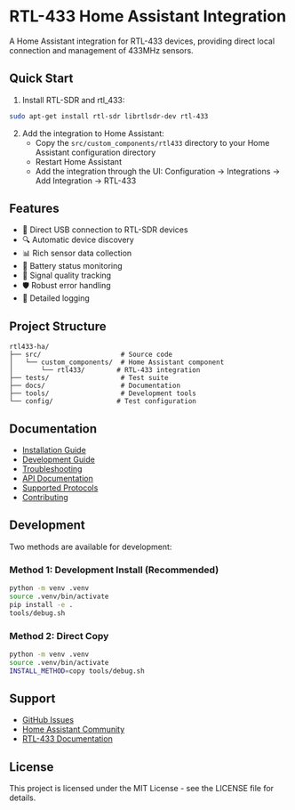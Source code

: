 # RTL-433 Home Assistant Integration

A Home Assistant integration for RTL-433 devices, providing direct local connection and management of 433MHz sensors.

## Quick Start

1. Install RTL-SDR and rtl_433:
```bash
sudo apt-get install rtl-sdr librtlsdr-dev rtl-433
```

2. Add the integration to Home Assistant:
   - Copy the `src/custom_components/rtl433` directory to your Home Assistant configuration directory
   - Restart Home Assistant
   - Add the integration through the UI: Configuration -> Integrations -> Add Integration -> RTL-433

## Features

- 🔌 Direct USB connection to RTL-SDR devices
- 🔍 Automatic device discovery
- 📊 Rich sensor data collection
- 🔋 Battery status monitoring
- 📡 Signal quality tracking
- 🛡️ Robust error handling
- 📝 Detailed logging

## Project Structure

```
rtl433-ha/
├── src/                    # Source code
│   └── custom_components/  # Home Assistant component
│       └── rtl433/        # RTL-433 integration
├── tests/                  # Test suite
├── docs/                   # Documentation
├── tools/                  # Development tools
└── config/                # Test configuration
```

## Documentation

- [Installation Guide](docs/INSTALLATION.md)
- [Development Guide](docs/DEVELOPMENT.md)
- [Troubleshooting](docs/TROUBLESHOOTING.md)
- [API Documentation](docs/API.md)
- [Supported Protocols](docs/PROTOCOLS.md)
- [Contributing](docs/CONTRIBUTING.md)

## Development

Two methods are available for development:

### Method 1: Development Install (Recommended)
```bash
python -m venv .venv
source .venv/bin/activate
pip install -e .
tools/debug.sh
```

### Method 2: Direct Copy
```bash
python -m venv .venv
source .venv/bin/activate
INSTALL_METHOD=copy tools/debug.sh
```

## Support

- [GitHub Issues](https://github.com/abcdqfr/rtl433-ha/issues)
- [Home Assistant Community](https://community.home-assistant.io/tag/rtl433)
- [RTL-433 Documentation](https://triq.org/rtl_433)

## License

This project is licensed under the MIT License - see the LICENSE file for details. 
